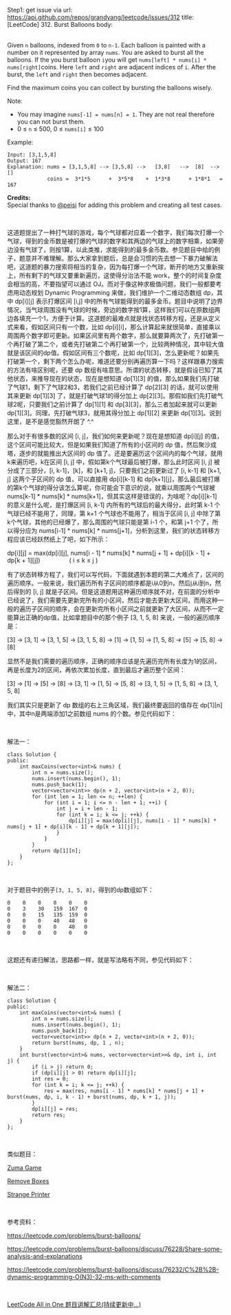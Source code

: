 Step1: get issue via url: https://api.github.com/repos/grandyang/leetcode/issues/312 
 title:[LeetCode] 312. Burst Balloons 
 body:  
  

Given `n` balloons, indexed from `0` to `n-1`. Each balloon is painted with a number on it represented by array `nums`. You are asked to burst all the balloons. If the you burst balloon `i`you will get `nums[left] * nums[i] * nums[right]`coins. Here `left` and `right` are adjacent indices of `i`. After the burst, the `left` and `right` then becomes adjacent.

Find the maximum coins you can collect by bursting the balloons wisely.

Note:

  * You may imagine `nums[-1] = nums[n] = 1`. They are not real therefore you can not burst them.
  * 0 ≤ `n` ≤ 500, 0 ≤ `nums[i]` ≤ 100



Example:
    
    
    Input: [3,1,5,8]
    Output: 167 
    Explanation: nums = [3,1,5,8] --> [3,5,8] -->   [3,8]   -->  [8]  --> []
                 coins =  3*1*5      +  3*5*8    +  1*3*8      + 1*8*1   = 167

**Credits:**  
Special thanks to [@peisi](https://leetcode.com/discuss/user/peisi) for adding this problem and creating all test cases.

 

这道题提出了一种打气球的游戏，每个气球都对应着一个数字，我们每次打爆一个气球，得到的金币数是被打爆的气球的数字和其两边的气球上的数字相乘，如果旁边没有气球了，则按1算，以此类推，求能得到的最多金币数。参见题目中给的例子，题意并不难理解。那么大家拿到题后，总是会习惯的先去想一下暴力破解法吧，这道题的暴力搜索将相当的复杂，因为每打爆一个气球，断开的地方又重新挨上，所有剩下的气球又要重新遍历，这使得分治法不能 work，整个的时间复杂度会相当的高，不要指望可以通过 OJ。而对于像这种求极值问题，我们一般都要考虑用动态规划 Dynamic Programming 来做，我们维护一个二维动态数组 dp，其中 dp[i][j] 表示打爆区间 [i,j] 中的所有气球能得到的最多金币。题目中说明了边界情况，当气球周围没有气球的时候，旁边的数字按1算，这样我们可以在原数组两边各填充一个1，方便于计算。这道题的最难点就是找状态转移方程，还是从定义式来看，假如区间只有一个数，比如 dp[i][i]，那么计算起来就很简单，直接乘以周围两个数字即可更新。如果区间里有两个数字，那么就要算两次了，先打破第一个再打破了第二个，或者先打破第二个再打破第一个，比较两种情况，其中较大值就是该区间的dp值。假如区间有三个数呢，比如 dp[1][3]，怎么更新呢？如果先打破第一个，剩下两个怎么办呢，难道还要分别再遍历算一下吗？这样跟暴力搜索的方法有啥区别呢，还要 dp 数组有啥意思。所谓的状态转移，就是假设已知了其他状态，来推导现在的状态，现在是想知道 dp[1][3] 的值，那么如果我们先打破了气球1，剩下了气球2和3，若我们之前已经计算了 dp[2][3] 的话，就可以使用其来更新 dp[1][3] 了，就是打破气球1的得分加上 dp[2][3]。那假如我们先打破气球2呢，只要我们之前计算了 dp[1][1] 和 dp[3][3]，那么三者加起来就可以更新 dp[1][3]。同理，先打破气球3，就用其得分加上 dp[1][2] 来更新 dp[1][3]。说到这里，是不是感觉豁然开朗了 ^.^

那么对于有很多数的区间 [i, j]，我们如何来更新呢？现在是想知道 dp[i][j] 的值，这个区间可能比较大，但是如果我们知道了所有的小区间的 dp 值，然后聚沙成塔，逐步的就能推出大区间的 dp 值了。还是要遍历这个区间内的每个气球，就用k来遍历吧，k在区间 [i, j] 中，假如第k个气球最后被打爆，那么此时区间 [i, j] 被分成了三部分，[i, k-1]，[k]，和 [k+1, j]，只要我们之前更新过了 [i, k-1] 和 [k+1, j] 这两个子区间的 dp 值，可以直接用 dp[i][k-1] 和 dp[k+1][j]，那么最后被打爆的第k个气球的得分该怎么算呢，你可能会下意识的说，就乘以周围两个气球被 nums[k-1] * nums[k] * nums[k+1]，但其实这样是错误的，为啥呢？dp[i][k-1] 的意义是什么呢，是打爆区间 [i, k-1] 内所有的气球后的最大得分，此时第 k-1 个气球已经不能用了，同理，第 k+1 个气球也不能用了，相当于区间 [i, j] 中除了第k个气球，其他的已经爆了，那么周围的气球只能是第 i-1 个，和第 j+1 个了，所以得分应为 nums[i-1] * nums[k] * nums[j+1]，分析到这里，我们的状态转移方程应该已经跃然纸上了吧，如下所示：

dp[i][j] = max(dp[i][j], nums[i - 1] * nums[k] * nums[j + 1] + dp[i][k - 1] + dp[k + 1][j])                 ( i ≤ k ≤ j )

有了状态转移方程了，我们可以写代码，下面就遇到本题的第二大难点了，区间的遍历顺序。一般来说，我们遍历所有子区间的顺序都是i从0到n，然后j从i到n，然后得到的 [i, j] 就是子区间。但是这道题用这种遍历顺序就不对，在前面的分析中已经说了，我们需要先更新完所有的小区间，然后才能去更新大区间，而用这种一般的遍历子区间的顺序，会在更新完所有小区间之前就更新了大区间，从而不一定能算出正确的dp值，比如拿题目中的那个例子 [3, 1, 5, 8] 来说，一般的遍历顺序是：

[3] -> [3, 1] -> [3, 1, 5] -> [3, 1, 5, 8] -> [1] -> [1, 5] -> [1, 5, 8] -> [5] -> [5, 8] -> [8] 

显然不是我们需要的遍历顺序，正确的顺序应该是先遍历完所有长度为1的区间，再是长度为2的区间，再依次累加长度，直到最后才遍历整个区间：

[3] -> [1] -> [5] -> [8] -> [3, 1] -> [1, 5] -> [5, 8] -> [3, 1, 5] -> [1, 5, 8] -> [3, 1, 5, 8]

我们其实只是更新了 dp 数组的右上三角区域，我们最终要返回的值存在 dp[1][n] 中，其中n是两端添加1之前数组 nums 的个数。参见代码如下：

 

解法一：
    
    
    class Solution {
    public:
        int maxCoins(vector<int>& nums) {
            int n = nums.size();
            nums.insert(nums.begin(), 1);
            nums.push_back(1);
            vector<vector<int>> dp(n + 2, vector<int>(n + 2, 0));
            for (int len = 1; len <= n; ++len) {
                for (int i = 1; i <= n - len + 1; ++i) {
                    int j = i + len - 1;
                    for (int k = i; k <= j; ++k) {
                        dp[i][j] = max(dp[i][j], nums[i - 1] * nums[k] * nums[j + 1] + dp[i][k - 1] + dp[k + 1][j]);
                    }
                }
            }
            return dp[1][n];
        }
    };

 

对于题目中的例子`[3, 1, 5, 8]`，得到的dp数组如下：
    
    
    0    0    0    0    0    0
    0    3    30   159  167  0
    0    0    15   135  159  0
    0    0    0    40   48   0
    0    0    0    0    40   0
    0    0    0    0    0    0

 

这题还有递归解法，思路都一样，就是写法略有不同，参见代码如下：

 

解法二：
    
    
    class Solution {
    public:
        int maxCoins(vector<int>& nums) {
            int n = nums.size();
            nums.insert(nums.begin(), 1);
            nums.push_back(1);
            vector<vector<int>> dp(n + 2, vector<int>(n + 2, 0));
            return burst(nums, dp, 1 , n);
        }
        int burst(vector<int>& nums, vector<vector<int>>& dp, int i, int j) {
            if (i > j) return 0;
            if (dp[i][j] > 0) return dp[i][j];
            int res = 0;
            for (int k = i; k <= j; ++k) {
                res = max(res, nums[i - 1] * nums[k] * nums[j + 1] + burst(nums, dp, i, k - 1) + burst(nums, dp, k + 1, j));
            }
            dp[i][j] = res;
            return res;
        }
    };

 

类似题目：

[Zuma Game](http://www.cnblogs.com/grandyang/p/6759881.html)

[Remove Boxes](http://www.cnblogs.com/grandyang/p/6850657.html)[  
](http://www.cnblogs.com/grandyang/p/6759881.html)

[Strange Printer](http://www.cnblogs.com/grandyang/p/8319913.html)

 

参考资料：

<https://leetcode.com/problems/burst-balloons/>

<https://leetcode.com/problems/burst-balloons/discuss/76228/Share-some-analysis-and-explanations>

<https://leetcode.com/problems/burst-balloons/discuss/76232/C%2B%2B-dynamic-programming-O(N3)-32-ms-with-comments>

 

[LeetCode All in One 题目讲解汇总(持续更新中...)](http://www.cnblogs.com/grandyang/p/4606334.html)
